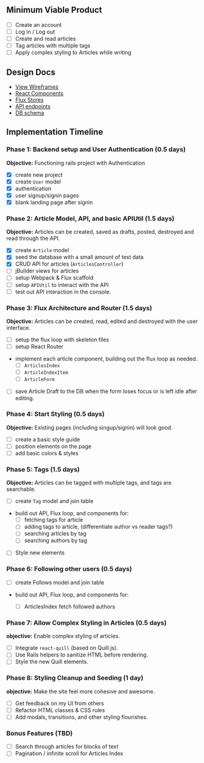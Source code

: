 ## Minimum Viable Product

<!-- This is a Markdown checklist. Use it to keep track of your
progress. Put an x between the brackets for a checkmark: [x] -->

- [ ] Create an account
- [ ] Log in / Log out
- [ ] Create and read articles
- [ ] Tag articles with multiple tags
- [ ] Apply complex styling to Articles while writing

## Design Docs
* [View Wireframes][views]
* [React Components][components]
* [Flux Stores][stores]
* [API endpoints][api-endpoints]
* [DB schema][schema]

[views]: ./docs/views.md
[components]: ./docs/components.md
[stores]: ./docs/stores.md
[api-endpoints]: ./docs/api-endpoints.md
[schema]: ./docs/schema.md

## Implementation Timeline

### Phase 1: Backend setup and User Authentication (0.5 days)

**Objective:** Functioning rails project with Authentication

- [x] create new project
- [x] create `User` model
- [x] authentication
- [x] user signup/signin pages
- [x] blank landing page after signin

### Phase 2: Article Model, API, and basic APIUtil (1.5 days)

**Objective:** Articles can be created, saved as drafts, posted, destroyed and read through
the API.

- [x] create `Article` model
- [x] seed the database with a small amount of test data
- [x] CRUD API for articles (`ArticlesController`)
- [ ] jBuilder views for articles
- [ ] setup Webpack & Flux scaffold
- [ ] setup `APIUtil` to interact with the API
- [ ] test out API interaction in the console.

### Phase 3: Flux Architecture and Router (1.5 days)

**Objective:** Articles can be created, read, edited and destroyed with the
user interface.

- [ ] setup the flux loop with skeleton files
- [ ] setup React Router
- implement each article component, building out the flux loop as needed.
  - [ ] `ArticlesIndex`
  - [ ] `ArticleIndexItem`
  - [ ] `ArticleForm`
- [ ] save Article Draft to the DB when the form loses focus or is left idle
  after editing.

### Phase 4: Start Styling (0.5 days)

**Objective:** Existing pages (including singup/signin) will look good.

- [ ] create a basic style guide
- [ ] position elements on the page
- [ ] add basic colors & styles

### Phase 5: Tags (1.5 days)

**Objective:** Articles can be tagged with multiple tags, and tags are searchable.

- [ ] create `Tag` model and join table
- build out API, Flux loop, and components for:
  - [ ] fetching tags for article
  - [ ] adding tags to article, (differentiate author vs reader tags?)
  - [ ] searching articles by tag
  - [ ] searching authors by tag
- [ ] Style new elements

### Phase 6: Following other users (0.5 days)
- [ ] create Follows model and join table
- build out API, Flux loop, and components for:
  - [ ] ArticlesIndex fetch followed authors


### Phase 7: Allow Complex Styling in Articles (0.5 days)

**objective:** Enable complex styling of articles.

- [ ] Integrate `react-quill` (based on Quill.js).
- [ ] Use Rails helpers to sanitize HTML before rendering.
- [ ] Style the new Quill elements.

### Phase 8: Styling Cleanup and Seeding (1 day)

**objective:** Make the site feel more cohesive and awesome.

- [ ] Get feedback on my UI from others
- [ ] Refactor HTML classes & CSS rules
- [ ] Add modals, transitions, and other styling flourishes.

### Bonus Features (TBD)
- [ ] Search through articles for blocks of text
- [ ] Pagination / infinite scroll for Articles Index

[phase-one]: ./docs/phases/phase1.md
[phase-two]: ./docs/phases/phase2.md
[phase-three]: ./docs/phases/phase3.md
[phase-four]: ./docs/phases/phase4.md
[phase-five]: ./docs/phases/phase5.md
